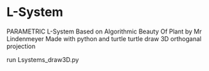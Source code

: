 # L-System
PARAMETRIC L-System
Based on Algorithmic Beauty Of Plant by Mr Lindenmeyer
Made with python and turtle
turtle draw 3D orthoganal projection

run Lsystems_draw3D.py